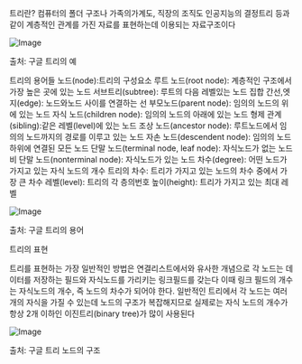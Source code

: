 트리란?
컴퓨터의 폴더 구조나 가족의가계도, 직장의 조직도 인공지능의 결정트리 등과 같이 계층적인 관계를 가진 자료를 표현하는데 이용되는 자료구조이다

![Image](https://github.com/user-attachments/assets/53541306-eb60-4b86-8919-fb8941ec12fb)

출처: 구글 트리의 예


트리의 용어들
노드(node):트리의 구성요소
루트 노드(root node): 계층적인 구조에서 가장 높은 곳에 있는 노드
서브트리(subtree): 루트의 다음 레벨있는 노드 집합
간선,엣지(edge): 노드와노드 사이를 연결하는 선
부모노드(parent node): 임의의 노드의 위에 있는 노드
자식 노드(children node): 임의의 노드의 아래에 있는 노드
형제 관계(sibling):같은 레벨(level)에 있는 노드
조상 노드(ancestor node): 루트노드에서 임의의 노드까지의 경로를 이루고 있는 노드
자손 노드(descendent node): 임의의 노드 하위에 연결된 모든 노드
단말 노드(terminal node, leaf node): 자식노드가 없는 노드
비 단말 노드(nonterminal node): 자식노드가 있는 노드
차수(degree): 어떤 노드가 가지고 있는 자식 노드의 개수
트리의 차수: 트리가 가지고 있는 노드의 차수 중에서 가장 큰 차수
레벨(level): 트리의 각 층의번호
높이(height): 트리가 가지고 있는 최대 레벨


![Image](https://github.com/user-attachments/assets/f73d86b0-9109-4df2-9183-04ad99a5ecea)

출처: 구글 트리의 용어 


트리의 표현

트리를 표현하는 가장 일반적인 방법은 연결리스트에서와 유사한 개념으로 각 노드는 데이터를 저장하는 필드와 자식노드를 가리키는 링크필드를 갖는다
이때 링크 필드의 개수는 자식노드의 개수, 즉 노드의 차수가 되어야 한다. 일반적인 트리에서 각 노드는 여러개의 자식을 가질 수 있는데 노드의 구조가 복잡해지므로
실제로는 자식 노드의 개수가 항상 2개 이하인 이진트리(binary tree)가 많이 사용된다

![Image](https://github.com/user-attachments/assets/df9b0b6b-699e-4df5-a6a0-d831d4f35762)

출처: 구글 트리 노드의 구조



